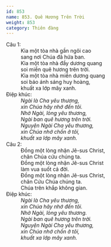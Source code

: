 ```yaml
---
id: 853
name: 853. Quê Hương Trên Trời
weight: 853
category: Thiên đàng
---
```

<dl><dt>Câu 1:</dt><dd data-verse="1">Kìa một tòa nhà gần ngôi cao <br/>sang nơi Chúa đã hứa ban. <br/>Kìa một tòa nhà đầy dương quang <br/>soi miền quê hương trên trời. <br/>Kìa một tòa nhà miền dương quang <br/>soi báo ánh sáng huy hoàng, <br/>khuất xa lớp mây xanh. </dd><dt>Điệp khúc:</dt><dd data-chorus="1"><em>Ngài là Cha yêu thương, <br/>xin Chúa hãy nhớ đến tôi. <br/>Nhờ Ngài, lòng yêu thương, <br/>Ngài ban quê hương trên trời. <br/>Nguyện Ngài Cha yêu thương, <br/>xin Chúa nhớ chốn ở tôi, <br/>khuất xa lớp mây xanh. </em></dd><dt>Câu 2:</dt><dd data-verse="2">Đồng một lòng nhận Jê-sus Christ, <br/>chân Chúa cứu chúng ta. <br/>Đồng một lòng nhận Jê-sus Christ <br/>làm vua suốt cả đời. <br/>Đồng một lòng nhận Jê-sus Christ, <br/>chân Cứu Chúa chúng ta. <br/>Chúa trên khắp không gian. </dd><dt>Điệp khúc:</dt><dd data-chorus="1"><em>Ngài là Cha yêu thương, <br/>xin Chúa hãy nhớ đến tôi. <br/>Nhờ Ngài, lòng yêu thương. <br/>Ngài ban quê hương trên trời. <br/>Nguyện Ngài Cha yêu thương, <br/>xin Chúa nhớ chốn ở tôi, <br/>khuất xa lớp mây xanh. </em></dd></dl>
